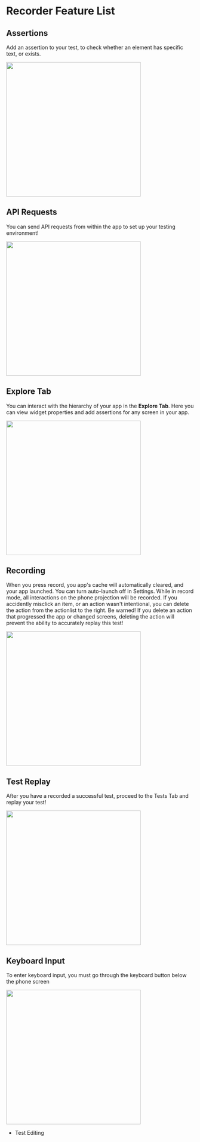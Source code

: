 # Recorder Feature List

## Assertions

Add an assertion to your test, to check whether an element has specific text, or exists.

<img src="../android/assertion.gif" height="360px" />

## API Requests

You can send API requests from within the app to set up your testing environment!

<img src="../android/api_request.gif" height="360px" />

## Explore Tab

You can interact with the hierarchy of your app in the **Explore Tab**. Here you can view widget properties and add assertions for any screen in your app.

<img src="../android/explore.gif" height="360px" />

## Recording

When you press record, you app's cache will automatically cleared, and your app launched. You can turn auto-launch off in Settings. While in record mode, all interactions on the phone projection will be recorded. If you accidently misclick an item, or an action wasn't intentional, you can delete the action from the actionlist to the right. Be warned! If you delete an action that progressed the app or changed screens, deleting the action will prevent the ability to accurately replay this test!

<img src="../android/record.gif" height="360px" />

## Test Replay

After you have a recorded a successful test, proceed to the Tests Tab and replay your test!

<img src="../android/replay.gif" height="360px" />

## Keyboard Input
To enter keyboard input, you must go through the keyboard button below the phone screen

<img src="../android/keyboard.gif" height="360px" />

- Test Editing
